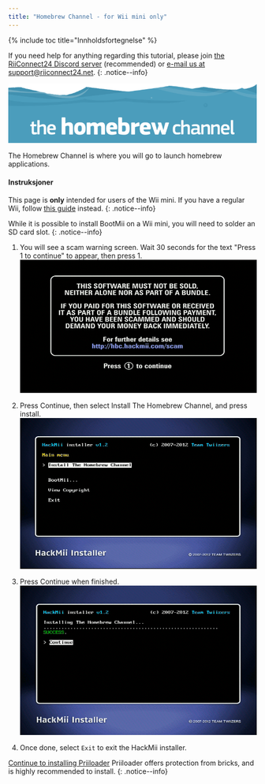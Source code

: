 ```yaml
---
title: "Homebrew Channel - for Wii mini only"
---
```


{% include toc title="Innholdsfortegnelse" %}

If you need help for anything regarding this tutorial, please join [the RiiConnect24 Discord server](https://discord.gg/rc24) (recommended) or [e-mail us at support@riiconnect24.net](mailto:support@riiconnect24.net).
{: .notice--info}

![HBC Logo](/images/hbc.png)

The Homebrew Channel is where you will go to launch homebrew applications.

#### Instruksjoner
This page is **only** intended for users of the Wii mini. If you have a regular Wii, follow [this guide](hbc) instead.
{: .notice--info}

While it is possible to install BootMii on a Wii mini, you will need to solder an SD card slot.
{: .notice--info}

1. You will see a scam warning screen. Wait 30 seconds for the text "Press 1 to continue" to appear, then press 1. ![Scam Screen](/images/Wii/ScamScreen.png)

1. Press Continue, then select Install The Homebrew Channel, and press install. ![Install the Homebrew Channel](/images/Wii/InstallHomebrewChannel.png)

1. Press Continue when finished. ![Success Installing the Homebrew Channel](/images/Wii/SuccessHBC.png)


1. Once done, select `Exit` to exit the HackMii installer.

[Continue to installing Priiloader](priiloader) Priiloader offers protection from bricks, and is highly recommended to install.
{: .notice--info}
